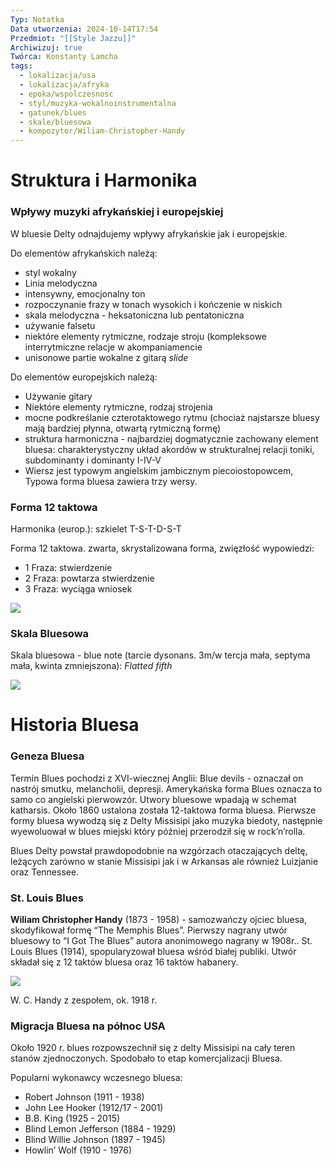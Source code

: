 ```yaml
---
Typ: Notatka
Data utworzenia: 2024-10-14T17:54
Przedmiot: "[[Style Jazzu]]"
Archiwizuj: true
Twórca: Konstanty Lamcha
tags:
  - lokalizacja/usa
  - lokalizacja/afryka
  - epoka/wspolczesnosc
  - styl/muzyka-wokalnoinstrumentalna
  - gatunek/blues
  - skale/bluesowa
  - kompozytor/Wiliam-Christopher-Handy
---
```

# Struktura i Harmonika

### Wpływy muzyki afrykańskiej i europejskiej

W bluesie Delty odnajdujemy wpływy afrykańskie jak i europejskie.

Do elementów afrykańskich należą:

- styl wokalny
- Linia melodyczna
- intensywny, emocjonalny ton
- rozpoczynanie frazy w tonach wysokich i kończenie w niskich
- skala melodyczna - heksatoniczna lub pentatoniczna
- używanie falsetu
- niektóre elementy rytmiczne, rodzaje stroju (kompleksowe interrytmiczne relacje w akompaniamencie
- unisonowe partie wokalne z gitarą _slide_

Do elementów europejskich należą:

- Używanie gitary
- Niektóre elementy rytmiczne, rodzaj strojenia
- mocne podkreślanie czterotaktowego rytmu (chociaż najstarsze bluesy mają bardziej płynna, otwartą rytmiczną formę)
- struktura harmoniczna - najbardziej dogmatycznie zachowany element bluesa: charakterystyczny układ akordów w strukturalnej relacji toniki, subdominanty i dominanty I-IV-V
- Wiersz jest typowym angielskim jambicznym piecoiostopowcem, Typowa forma bluesa zawiera trzy wersy.

### Forma 12 taktowa

Harmonika (europ.): szkielet T-S-T-D-S-T

Forma 12 taktowa. zwarta, skrystalizowana forma, zwięzłość wypowiedzi:

- 1 Fraza: stwierdzenie
- 2 Fraza: powtarza stwierdzenie
- 3 Fraza: wyciąga wniosek

[![](https://happybluesman.com/wp-content/uploads/2023/01/1_Screenshot-2020-03-29-at-09.23.31-1024x580.jpg)](https://happybluesman.com/wp-content/uploads/2023/01/1_Screenshot-2020-03-29-at-09.23.31-1024x580.jpg)

### Skala Bluesowa

Skala bluesowa - blue note (tarcie dysonans. 3m/w tercja mała, septyma mała, kwinta zmniejszona): _Flatted fifth_

[![](https://esvc006636.swp0002ssl.server-secure.com/scales/scablu1.gif)](https://esvc006636.swp0002ssl.server-secure.com/scales/scablu1.gif)

  

# Historia Bluesa

### Geneza Bluesa

Termin Blues pochodzi z XVI-wiecznej Anglii: Blue devils - oznaczał on nastrój smutku, melancholii, depresji. Amerykańska forma Blues oznacza to samo co angielski pierwowzór. Utwory bluesowe wpadają w schemat katharsis. Około 1860 ustalona została 12-taktowa forma bluesa. Pierwsze formy bluesa wywodzą się z Delty Missisipi jako muzyka biedoty, następnie wyewoluował w blues miejski który później przerodził się w rock’n’rolla.

Blues Delty powstał prawdopodobnie na wzgórzach otaczających deltę, leżących zarówno w stanie Missisipi jak i w Arkansas ale również Luizjanie oraz Tennessee.

### St. Louis Blues

**Wiliam Christopher Handy** (1873 - 1958) - samozwańczy ojciec bluesa, skodyfikował formę “The Memphis Blues”. Pierwszy nagrany utwór bluesowy to “I Got The Blues” autora anonimowego nagrany w 1908r.. St. Louis Blues (1914), spopularyzował bluesa wśród białej publiki. Utwór składał się z 12 taktów bluesa oraz 16 taktów habanery.

[![](https://missouriencyclopedia.org/sites/default/files/2020-06/Handy-with-Band.jpg)](https://missouriencyclopedia.org/sites/default/files/2020-06/Handy-with-Band.jpg)

W. C. Handy z zespołem, ok. 1918 r.

  

### Migracja Bluesa na północ USA

Około 1920 r. blues rozpowszechnił się z delty Missisipi na cały teren stanów zjednoczonych. Spodobało to etap komercjalizacji Bluesa.

Popularni wykonawcy wczesnego bluesa:

- Robert Johnson (1911 - 1938)
- John Lee Hooker (1912/17 - 2001)
- B.B. King (1925 - 2015)
- Blind Lemon Jefferson (1884 - 1929)
- Blind Willie Johnson (1897 - 1945)
- Howlin’ Wolf (1910 - 1976)